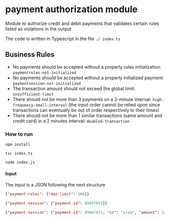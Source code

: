 # payment authorization module

Module to authorize credit and debit payments that validates certain rules listed as violations in the output 

The code is written in Typescript in the file `./ index.ts`

## Business Rules

* No payments should be accepted without a properly rules initialization: `paymentrules-not-initialized`
* No payments should be accepted without a properly initialized payment:
`paymentsession-not-initialized`
* The transaction amount should not exceed the global limit: `insufficient-limit`
* There should not be more than 3 payments on a 2-minute interval:
`high-frequency-small-interval` (the input order cannot be relied upon since
transactions can eventually be out of order respectively to their times)
* There should not be more than 1 similar transactions (same amount and credit card) in a
2 minutes interval: `doubled-transaction`


### How to run

```
npm install
```
```
tsc index.ts
```
```
node index.js
```


#### Input

The input is a JSON following the next structure 

```json
{"payment-rules": {"max-limit": 100}}
```
```json
{"payment-session": {"payment-id": 89087653}}
```
```json
{"payment-session": {"payment-id": 89087653, "cc": "visa", "amount": 120, "time": "2022-02-13T10:00:00.000Z"}}
```
